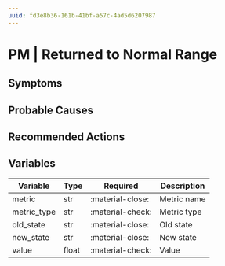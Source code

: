 ```yaml
---
uuid: fd3e8b36-161b-41bf-a57c-4ad5d6207987
---
```

# PM | Returned to Normal Range

## Symptoms

## Probable Causes

## Recommended Actions

## Variables

Variable | Type | Required | Description
--- | --- | --- | ---
metric | str | :material-close: | Metric name
metric_type | str | :material-check: | Metric type
old_state | str | :material-close: | Old state
new_state | str | :material-close: | New state
value | float | :material-check: | Value
